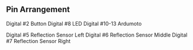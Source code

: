 ## Pin Arrangement

Digital #2 Button
Digital #8 LED
Digital #10-13 Ardumoto

Digital #5 Reflection Sensor Left
Digital #6 Reflection Sensor Middle
Digital #7 Reflection Sensor Right
